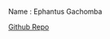 Name : Ephantus Gachomba

[Github Repo](https://github.com/ephantusGachomba/Scalable-Web-Application-with-Auto-Scaling-on-AWS/tree/main)
